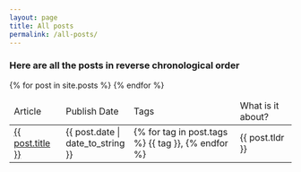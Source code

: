 ```yaml
---
layout: page
title: All posts
permalink: /all-posts/
---
```


### Here are all the posts in reverse chronological order

<div class="home">
  <table>
    <thead>
      <tr>
        <td>Article</td>
        <td>Publish Date</td>
        <td>Tags</td>
        <td>What is it about?</td>
      </tr>
    </thead>
    <tbody>
    {% for post in site.posts %}
    <tr>
      <td>
        <a href="{{ post.url }}">{{ post.title }}</a>
      </td>
      <td style="width:96px">
        <time datetime="{{ post.date | date: " %Y-%m-%d" }}">{{ post.date | date_to_string  }}</time>
      </td>
      <td>
        {% for tag in post.tags %}
        <span class="p-tags-string">{{ tag }},</span>
        {% endfor %}
      </td>
      <td>{{ post.tldr }}</td>
    </tr>
    {% endfor %}
    </tbody>
  </table>
</div>
